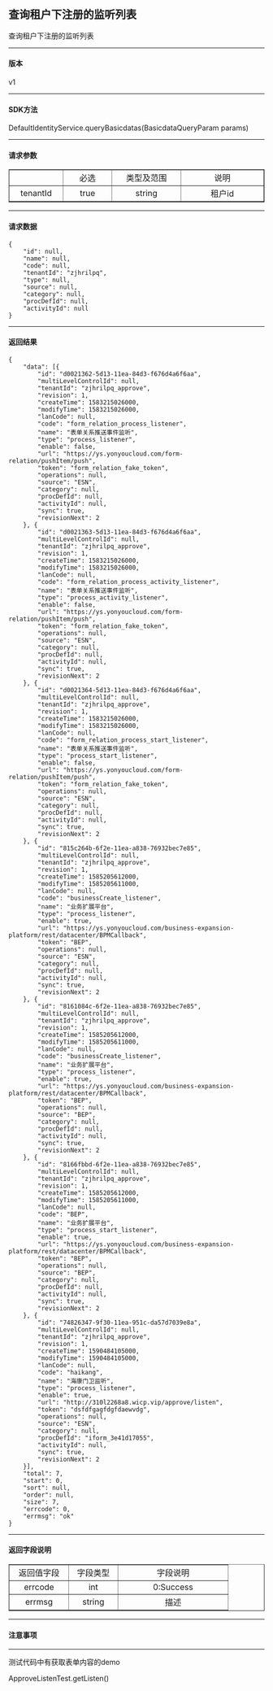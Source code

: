## 查询租户下注册的监听列表
查询租户下注册的监听列表

- - -
#### 版本 ####
v1
- - -
#### SDK方法 ####
DefaultIdentityService.queryBasicdatas(BasicdataQueryParam params)
- - - 
#### 请求参数 ####

<table border="1" cellpadding="3" cellspaing="3">
    <tr align="center">
        <td width="100px"></td>
        <td width="100px">必选</td>
        <td width="150px">类型及范围</td>
        <td width="200px">说明</td>
    </tr>
    <tr align="center">
        <td>tenantId</td>
        <td>true</td>
        <td>string</td>
        <td>租户id</td>
    </tr>
</table>

- - - 
#### 请求数据 ####
```
{
	"id": null,
	"name": null,
	"code": null,
	"tenantId": "zjhrilpq",
	"type": null,
	"source": null,
	"category": null,
	"procDefId": null,
	"activityId": null
}
```
---

#### 返回结果 ####

```
{
	"data": [{
		"id": "d0021362-5d13-11ea-84d3-f676d4a6f6aa",
		"multiLevelControlId": null,
		"tenantId": "zjhrilpq_approve",
		"revision": 1,
		"createTime": 1583215026000,
		"modifyTime": 1583215026000,
		"lanCode": null,
		"code": "form_relation_process_listener",
		"name": "表单关系推送事件监听",
		"type": "process_listener",
		"enable": false,
		"url": "https://ys.yonyoucloud.com/form-relation/pushItem/push",
		"token": "form_relation_fake_token",
		"operations": null,
		"source": "ESN",
		"category": null,
		"procDefId": null,
		"activityId": null,
		"sync": true,
		"revisionNext": 2
	}, {
		"id": "d0021363-5d13-11ea-84d3-f676d4a6f6aa",
		"multiLevelControlId": null,
		"tenantId": "zjhrilpq_approve",
		"revision": 1,
		"createTime": 1583215026000,
		"modifyTime": 1583215026000,
		"lanCode": null,
		"code": "form_relation_process_activity_listener",
		"name": "表单关系推送事件监听",
		"type": "process_activity_listener",
		"enable": false,
		"url": "https://ys.yonyoucloud.com/form-relation/pushItem/push",
		"token": "form_relation_fake_token",
		"operations": null,
		"source": "ESN",
		"category": null,
		"procDefId": null,
		"activityId": null,
		"sync": true,
		"revisionNext": 2
	}, {
		"id": "d0021364-5d13-11ea-84d3-f676d4a6f6aa",
		"multiLevelControlId": null,
		"tenantId": "zjhrilpq_approve",
		"revision": 1,
		"createTime": 1583215026000,
		"modifyTime": 1583215026000,
		"lanCode": null,
		"code": "form_relation_process_start_listener",
		"name": "表单关系推送事件监听",
		"type": "process_start_listener",
		"enable": false,
		"url": "https://ys.yonyoucloud.com/form-relation/pushItem/push",
		"token": "form_relation_fake_token",
		"operations": null,
		"source": "ESN",
		"category": null,
		"procDefId": null,
		"activityId": null,
		"sync": true,
		"revisionNext": 2
	}, {
		"id": "815c264b-6f2e-11ea-a838-76932bec7e85",
		"multiLevelControlId": null,
		"tenantId": "zjhrilpq_approve",
		"revision": 1,
		"createTime": 1585205612000,
		"modifyTime": 1585205611000,
		"lanCode": null,
		"code": "businessCreate_listener",
		"name": "业务扩展平台",
		"type": "process_listener",
		"enable": true,
		"url": "https://ys.yonyoucloud.com/business-expansion-platform/rest/datacenter/BPMCallback",
		"token": "BEP",
		"operations": null,
		"source": "ESN",
		"category": null,
		"procDefId": null,
		"activityId": null,
		"sync": true,
		"revisionNext": 2
	}, {
		"id": "8161084c-6f2e-11ea-a838-76932bec7e85",
		"multiLevelControlId": null,
		"tenantId": "zjhrilpq_approve",
		"revision": 1,
		"createTime": 1585205612000,
		"modifyTime": 1585205611000,
		"lanCode": null,
		"code": "businessCreate_listener",
		"name": "业务扩展平台",
		"type": "process_listener",
		"enable": true,
		"url": "https://ys.yonyoucloud.com/business-expansion-platform/rest/datacenter/BPMCallback",
		"token": "BEP",
		"operations": null,
		"source": "BEP",
		"category": null,
		"procDefId": null,
		"activityId": null,
		"sync": true,
		"revisionNext": 2
	}, {
		"id": "8166fbbd-6f2e-11ea-a838-76932bec7e85",
		"multiLevelControlId": null,
		"tenantId": "zjhrilpq_approve",
		"revision": 1,
		"createTime": 1585205612000,
		"modifyTime": 1585205611000,
		"lanCode": null,
		"code": "BEP",
		"name": "业务扩展平台",
		"type": "process_start_listener",
		"enable": true,
		"url": "https://ys.yonyoucloud.com/business-expansion-platform/rest/datacenter/BPMCallback",
		"token": "BEP",
		"operations": null,
		"source": "BEP",
		"category": null,
		"procDefId": null,
		"activityId": null,
		"sync": true,
		"revisionNext": 2
	}, {
		"id": "74826347-9f30-11ea-951c-da57d7039e8a",
		"multiLevelControlId": null,
		"tenantId": "zjhrilpq_approve",
		"revision": 1,
		"createTime": 1590484105000,
		"modifyTime": 1590484105000,
		"lanCode": null,
		"code": "haikang",
		"name": "海康门卫监听",
		"type": "process_listener",
		"enable": true,
		"url": "http://310l2268a8.wicp.vip/approve/listen",
		"token": "dsfdfgagfdgfdaewvdg",
		"operations": null,
		"source": "ESN",
		"category": null,
		"procDefId": "iform_3e41d17055",
		"activityId": null,
		"sync": true,
		"revisionNext": 2
	}],
	"total": 7,
	"start": 0,
	"sort": null,
	"order": null,
	"size": 7,
	"errcode": 0,
	"errmsg": "ok"
}

```
- - - 
#### 返回字段说明 ####

<table border="1" cellpadding="3" cellspaing="3">
    <tr align="center">
        <td width="100px">返回值字段</td>
        <td width="80px">字段类型</td>
        <td width="200px">字段说明</td>
    </tr>
    <tr align="center">
        <td>errcode</td>
        <td>int</td>
        <td>0:Success</td>
    </tr>
    <tr align="center">
        <td>errmsg</td>
        <td>string</td>
        <td>描述</td>
    </tr>
</table>

- - - 

#### 注意事项 ####

- - - 

测试代码中有获取表单内容的demo

ApproveListenTest.getListen()



